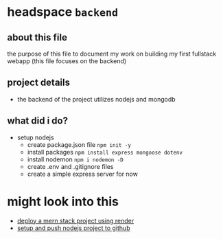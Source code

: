 # headspace `backend`

## about this file
the purpose of this file to document my work on building my first fullstack webapp (this file focuses on the backend)

## project details
- the backend of the project utilizes nodejs and mongodb

## what did i do?
- setup nodejs
    - create package.json file `npm init -y`
    - install packages `npm install express mongoose dotenv`
    - install nodemon `npm i nodemon -D`
    - create .env and .gitignore files
    - create a simple express server for now


# might look into this
- [deploy a mern stack project using render](https://dev.to/kunalukey/how-to-setup-and-deploy-a-mern-stack-project-for-free-5acl)
- [setup and push nodejs project to github](https://medium.com/@rikhisobari20/how-to-build-server-using-express-basic-push-our-code-to-github-bb77d1b46f14)